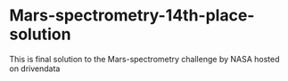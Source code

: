 # Mars-spectrometry-14th-place-solution
This is  final solution to the Mars-spectrometry challenge by NASA hosted on drivendata
